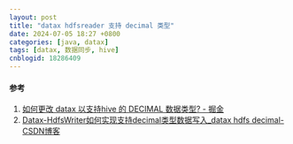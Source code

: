 ```yaml
---
layout: post
title: "datax hdfsreader 支持 decimal 类型"
date: 2024-07-05 18:27 +0800
categories: [java, datax]
tags: [datax, 数据同步, hive]
cnblogid: 18286409
---
```


#### 参考
1. [如何更改 datax 以支持hive 的 DECIMAL 数据类型? - 掘金](https://juejin.cn/post/7160892537022971940)
2. [Datax-HdfsWriter如何实现支持decimal类型数据写入_datax hdfs decimal-CSDN博客](https://blog.csdn.net/Shadow_Light/article/details/102593160)

